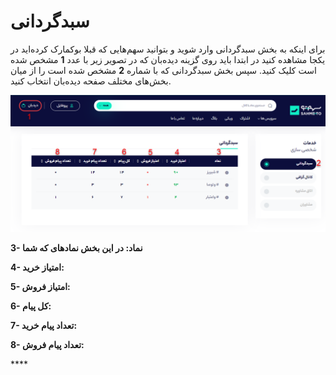 # سبدگردانی

برای اینکه به بخش سبدگردانی وارد شوید و بتوانید سهم‌هایی که قبلا بوکمارک کرده‌اید در یکجا مشاهده کنید در ابتدا باید روی گزینه دیده‌بان که در تصویر زیر با عدد **1** مشخص شده است کلیک کنید. سپس بخش سبدگردانی که با شماره **2** مشخص شده است  را از میان بخش‌های مختلف صفحه  دیده‌بان انتخاب کنید.

![](../.gitbook/assets/sbd.png)

**3- نماد: در این بخش نمادهای که شما** 

**4- امتیاز خرید:**

**5- امتیاز فروش:**

**6- کل پیام:**

**7- تعداد پیام خرید:**

**8- تعداد پیام فروش:**

\*\*\*\*

